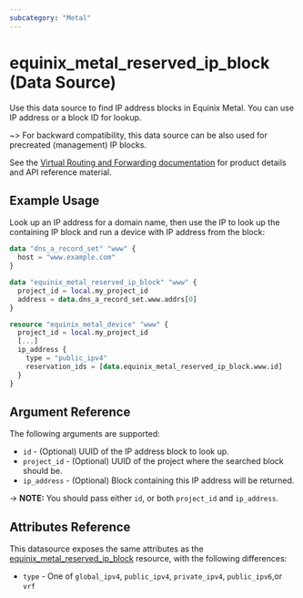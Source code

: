 ```yaml
---
subcategory: "Metal"
---
```


# equinix_metal_reserved_ip_block (Data Source)

Use this data source to find IP address blocks in Equinix Metal. You can use IP address or a block ID for lookup.

~> For backward compatibility, this data source can be also used for precreated (management) IP blocks.

See the [Virtual Routing and Forwarding documentation](https://docs.equinix.com/metal/networking/vrf/) for product details and API reference material.

## Example Usage

Look up an IP address for a domain name, then use the IP to look up the containing IP block and run a device with IP address from the block:

```terraform
data "dns_a_record_set" "www" {
  host = "www.example.com"
}

data "equinix_metal_reserved_ip_block" "www" {
  project_id = local.my_project_id
  address = data.dns_a_record_set.www.addrs[0]
}

resource "equinix_metal_device" "www" {
  project_id = local.my_project_id
  [...]
  ip_address {
    type = "public_ipv4"
    reservation_ids = [data.equinix_metal_reserved_ip_block.www.id]
  }
}
```

## Argument Reference

The following arguments are supported:

* `id` - (Optional) UUID of the IP address block to look up.
* `project_id` - (Optional) UUID of the project where the searched block should be.
* `ip_address` - (Optional) Block containing this IP address will be returned.

-> **NOTE:** You should pass either `id`, or both `project_id` and `ip_address`.

## Attributes Reference

This datasource exposes the same attributes as the [equinix_metal_reserved_ip_block](../resources/metal_reserved_ip_block.md) resource, with the following differences:

* `type` - One of `global_ipv4`, `public_ipv4`, `private_ipv4`, `public_ipv6`,or `vrf`
